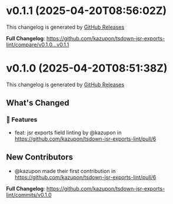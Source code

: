 # v0.1.1 (2025-04-20T08:56:02Z)

This changelog is generated by [GitHub Releases](https://github.com/kazupon/tsdown-jsr-exports-lint/releases/tag/v0.1.1)

<!-- Release notes generated using configuration in .github/release.yml at v0.1.1 -->

**Full Changelog**: https://github.com/kazupon/tsdown-jsr-exports-lint/compare/v0.1.0...v0.1.1

# v0.1.0 (2025-04-20T08:51:38Z)

This changelog is generated by [GitHub Releases](https://github.com/kazupon/tsdown-jsr-exports-lint/releases/tag/v0.1.0)

<!-- Release notes generated using configuration in .github/release.yml at v0.1.0 -->

## What's Changed

### 🌟 Features

- feat: jsr exports field linting by @kazupon in https://github.com/kazupon/tsdown-jsr-exports-lint/pull/6

## New Contributors

- @kazupon made their first contribution in https://github.com/kazupon/tsdown-jsr-exports-lint/pull/6

**Full Changelog**: https://github.com/kazupon/tsdown-jsr-exports-lint/commits/v0.1.0
